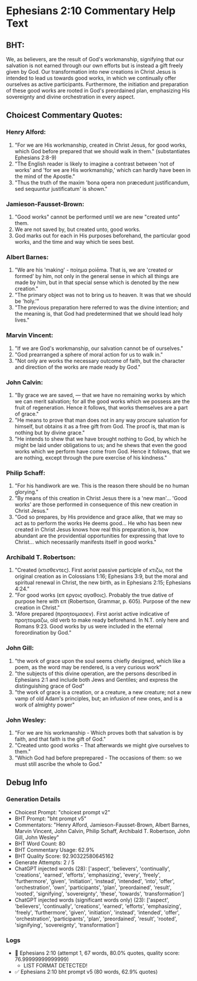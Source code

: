 # Ephesians 2:10 Commentary Help Text

## BHT:
We, as believers, are the result of God's workmanship, signifying that our salvation is not earned through our own efforts but is instead a gift freely given by God. Our transformation into new creations in Christ Jesus is intended to lead us towards good works, in which we continually offer ourselves as active participants. Furthermore, the initiation and preparation of these good works are rooted in God's preordained plan, emphasizing His sovereignty and divine orchestration in every aspect.

## Choicest Commentary Quotes:
### Henry Alford:
1. "For we are His workmanship, created in Christ Jesus, for good works, which God before prepared that we should walk in them." (substantiates Ephesians 2:8-9)
2. "The English reader is likely to imagine a contrast between 'not of works' and 'for we are His workmanship,' which can hardly have been in the mind of the Apostle."
3. "Thus the truth of the maxim 'bona opera non præcedunt justificandum, sed sequuntur justificatum' is shown."

### Jamieson-Fausset-Brown:
1. "Good works" cannot be performed until we are new "created unto" them.
2. We are not saved by, but created unto, good works.
3. God marks out for each in His purposes beforehand, the particular good works, and the time and way which tie sees best.

### Albert Barnes:
1. "We are his 'making' - ποίημα poiēma. That is, we are 'created or formed' by him, not only in the general sense in which all things are made by him, but in that special sense which is denoted by the new creation."
2. "The primary object was not to bring us to heaven. It was that we should be 'holy.'"
3. "The previous preparation here referred to was the divine intention; and the meaning is, that God had predetermined that we should lead holy lives."

### Marvin Vincent:
1. "If we are God's workmanship, our salvation cannot be of ourselves."
2. "God prearranged a sphere of moral action for us to walk in."
3. "Not only are works the necessary outcome of faith, but the character and direction of the works are made ready by God."

### John Calvin:
1. "By grace we are saved, — that we have no remaining works by which we can merit salvation; for all the good works which we possess are the fruit of regeneration. Hence it follows, that works themselves are a part of grace."
2. "He means to prove that man does not in any way procure salvation for himself, but obtains it as a free gift from God. The proof is, that man is nothing but by divine grace."
3. "He intends to shew that we have brought nothing to God, by which he might be laid under obligations to us; and he shews that even the good works which we perform have come from God. Hence it follows, that we are nothing, except through the pure exercise of his kindness."

### Philip Schaff:
1. "For his handiwork are we. This is the reason there should be no human glorying."
2. "By means of this creation in Christ Jesus there is a 'new man'... 'Good works' are those performed in consequence of this new creation in Christ Jesus."
3. "God so prepares, by His providence and grace alike, that we may so act as to perform the works He deems good... He who has been new created in Christ Jesus knows how real this preparation is, how abundant are the providential opportunities for expressing that love to Christ... which necessarily manifests itself in good works."

### Archibald T. Robertson:
1. "Created (κτισθεντες). First aorist passive participle of κτιζω, not the original creation as in Colossians 1:16; Ephesians 3:9, but the moral and spiritual renewal in Christ, the new birth, as in Ephesians 2:15; Ephesians 4:24."
2. "For good works (επ εργοις αγαθοις). Probably the true dative of purpose here with επ (Robertson, Grammar, p. 605). Purpose of the new creation in Christ."
3. "Afore prepared (προητοιμασεν). First aorist active indicative of προητοιμαζω, old verb to make ready beforehand. In N.T. only here and Romans 9:23. Good works by us were included in the eternal foreordination by God."

### John Gill:
1. "the work of grace upon the soul seems chiefly designed, which like a poem, as the word may be rendered, is a very curious work"
2. "the subjects of this divine operation, are the persons described in Ephesians 2:1 and include both Jews and Gentiles; and express the distinguishing grace of God"
3. "the work of grace is a creation, or a creature, a new creature; not a new vamp of old Adam's principles, but; an infusion of new ones, and is a work of almighty power"

### John Wesley:
1. "For we are his workmanship - Which proves both that salvation is by faith, and that faith is the gift of God."
2. "Created unto good works - That afterwards we might give ourselves to them."
3. "Which God had before preprepared - The occasions of them: so we must still ascribe the whole to God."


## Debug Info
### Generation Details
- Choicest Prompt: "choicest prompt v2"
- BHT Prompt: "bht prompt v5"
- Commentators: "Henry Alford, Jamieson-Fausset-Brown, Albert Barnes, Marvin Vincent, John Calvin, Philip Schaff, Archibald T. Robertson, John Gill, John Wesley"
- BHT Word Count: 80
- BHT Commentary Usage: 62.9%
- BHT Quality Score: 92.90322580645162
- Generate Attempts: 2 / 5
- ChatGPT injected words (28):
	['aspect', 'believers', 'continually', 'creations', 'earned', 'efforts', 'emphasizing', 'every', 'freely', 'furthermore', 'given', 'initiation', 'instead', 'intended', 'into', 'offer', 'orchestration', 'own', 'participants', 'plan', 'preordained', 'result', 'rooted', 'signifying', 'sovereignty', 'these', 'towards', 'transformation']
- ChatGPT injected words (significant words only) (23):
	['aspect', 'believers', 'continually', 'creations', 'earned', 'efforts', 'emphasizing', 'freely', 'furthermore', 'given', 'initiation', 'instead', 'intended', 'offer', 'orchestration', 'participants', 'plan', 'preordained', 'result', 'rooted', 'signifying', 'sovereignty', 'transformation']

### Logs
- 🔄 Ephesians 2:10 (attempt 1, 67 words, 80.0% quotes, quality score: 76.99999999999999) 
	- LIST FORMAT DETECTED!
- ✅ Ephesians 2:10 bht prompt v5 (80 words, 62.9% quotes)